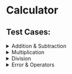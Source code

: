# Calculator

## Test Cases:
<details>
<summary>Addition & Subtraction</summary>

- test 838 expect 838
- test 1 expect 1
- test -3 expect -3
- test 2+2 expect 4
- test 2-1 expect 1
- test 3-14 expect -11
- test -3+1 expect -2
</details>
<details>
<summary>Multiplication</summary>

- test 5x8 expect 40
- test -3x10 expect -30
- test 3x10+4 expect 34
- test 2+3x5 expect 17
- test -2-3x5 expect -17
- test 2x-2x3+2 expect -10
- test 32x10-16x5 expect 240
</details>
<details>
<summary>Division</summary>

- test 8/4 expect 2
- test 4/8 expect 0.5
- test -4/2 expect -2
- test 4/-2 expect -2
- test -10/-3 expect 3.333
- test 16/4+3 expect 7
- test 7+3/10 expect 7.3
- test 2x3/3 expect 2
- test 2x-3/3  expect -2
- test 5-4/2 expect 3
</details>
<details>
<summary>Error & Operators</summary>

- test x4 expect ERR
- test /3 expect ERR
- test 12/3x expect ERR
- test 21/ expect ERR
- test 6x/3 expect ERR
- test .7 expect 0.7
- test +6 expect 6
- test 6+-2 expect 4
- test 6++2 expect 8
- test 6--2 expect 8
- test 6-+2 expect 4
</details>


